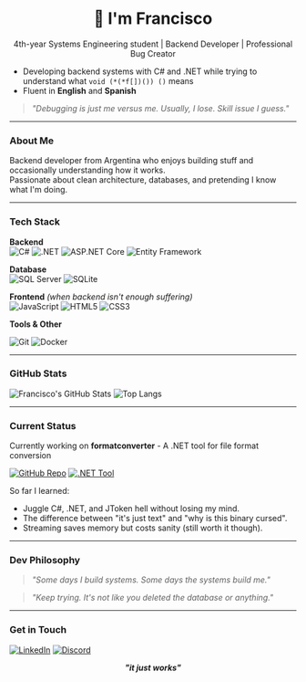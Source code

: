 <h1 align="center">👋 I'm Francisco</h1>
<p align="center">4th-year Systems Engineering student | Backend Developer | Professional Bug Creator</p>

   - Developing backend systems with C# and .NET while trying to understand what ```void (*(*f[])()) ()``` means  
   - Fluent in **English** and **Spanish**
> *"Debugging is just me versus me. Usually, I lose. Skill issue I guess."*

---

### About Me

Backend developer from Argentina who enjoys building stuff and occasionally understanding how it works.  
Passionate about clean architecture, databases, and pretending I know what I'm doing.

---

### Tech Stack

**Backend**  
![C#](https://img.shields.io/badge/C%23-239120?style=flat-square&logo=c-sharp&logoColor=white)
![.NET](https://img.shields.io/badge/.NET-512BD4?style=flat-square&logo=dotnet&logoColor=white)
![ASP.NET Core](https://img.shields.io/badge/ASP.NET_Core-5C2D91?style=flat-square&logo=dotnet&logoColor=white)
![Entity Framework](https://img.shields.io/badge/Entity_Framework-68217A?style=flat-square&logo=nuget&logoColor=white)


**Database**  
![SQL Server](https://img.shields.io/badge/SQL_Server-CC2927?style=flat-square&logo=microsoft-sql-server&logoColor=white)
![SQLite](https://img.shields.io/badge/SQLite-003B57?style=flat-square&logo=sqlite&logoColor=white)

**Frontend** *(when backend isn't enough suffering)*  
![JavaScript](https://img.shields.io/badge/JavaScript-F7E018?style=flat-square&logo=javascript&logoColor=black)
![HTML5](https://img.shields.io/badge/HTML5-E34F26?style=flat-square&logo=html5&logoColor=white)
![CSS3](https://img.shields.io/badge/CSS3-1572B6?style=flat-square&logo=css3&logoColor=white)

**Tools & Other**

![Git](https://img.shields.io/badge/Git-F05032?style=flat-square&logo=git&logoColor=white)
![Docker](https://img.shields.io/badge/Docker-2496ED?style=flat-square&logo=docker&logoColor=white)

---

### GitHub Stats

![Francisco's GitHub Stats](https://github-readme-stats.vercel.app/api?username=franciscorosecerna&show_icons=true&theme=radical&hide_border=true)
![Top Langs](https://github-readme-stats.vercel.app/api/top-langs/?username=franciscorosecerna&layout=compact&theme=radical&hide_border=true)

---

### Current Status
   
Currently working on **formatconverter** - A .NET tool for file format conversion  

[![GitHub Repo](https://img.shields.io/badge/GitHub-Repo-lightgrey?logo=github)](https://github.com/franciscorosecerna/FormatConverter)
[![.NET Tool](https://img.shields.io/badge/.NET-Tool-blue)](https://www.nuget.org/packages/formatconverter)
   
So far I learned:
- Juggle C#, .NET, and JToken hell without losing my mind.
- The difference between "it's just text" and "why is this binary cursed".
- Streaming saves memory but costs sanity (still worth it though).

---

### Dev Philosophy

> *"Some days I build systems. Some days the systems build me."*

> *"Keep trying. It's not like you deleted the database or anything."*

---

### Get in Touch

[![LinkedIn](https://img.shields.io/badge/LinkedIn-0077B5?style=flat&logo=linkedin&logoColor=white)](https://www.linkedin.com/in/francisco-rose-cerna-303439355/)
[![Discord](https://img.shields.io/badge/Discord-5865F2?style=flat&logo=discord&logoColor=white)](https://discord.com/users/353778765068763138)

<p align="center">
<i><b>"it just works"</b></i>
</p>

